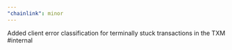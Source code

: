 ```yaml
---
"chainlink": minor
---
```


Added client error classification for terminally stuck transactions in the TXM #internal
